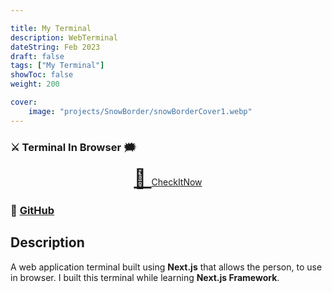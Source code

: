 ```yaml
---

title: My Terminal
description: WebTerminal
dateString: Feb 2023
draft: false
tags: ["My Terminal"]
showToc: false
weight: 200

cover:
    image: "projects/SnowBorder/snowBorderCover1.webp"
---
```



### ⚔ Terminal In Browser 🗯

<p align="center">
<a style="font-size:30px" href="https://awwais.live>Check IT NOW 🎭</a>
</p>

### 🔗 [CheckItNow](https://awwais.live)
### 🔗 [GitHub](https://github.com/awwais/)

## Description

A  web application terminal built using **Next.js** that allows the person,
to use in browser. 
I built this terminal while learning **Next.js Framework**.


